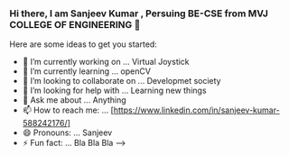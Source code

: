 ### Hi there, I am Sanjeev Kumar , Persuing BE-CSE from MVJ COLLEGE OF ENGINEERING 👋


Here are some ideas to get you started:

- 🔭 I’m currently working on ... Virtual Joystick
- 🌱 I’m currently learning ... openCV
- 👯 I’m looking to collaborate on ... Developmet society 
- 🤔 I’m looking for help with ... Learning new things
- 💬 Ask me about ... Anything
- 📫 How to reach me: ... [https://www.linkedin.com/in/sanjeev-kumar-588242176/]
- 😄 Pronouns: ... Sanjeev
- ⚡ Fun fact: ... Bla Bla Bla
-->
